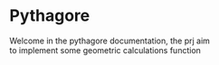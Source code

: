 # Pythagore

Welcome in the pythagore documentation, the prj aim  
to implement some geometric calculations function 
